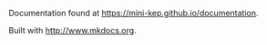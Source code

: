 
Documentation found at <https://mini-kep.github.io/documentation>.

Built with <http://www.mkdocs.org>.
